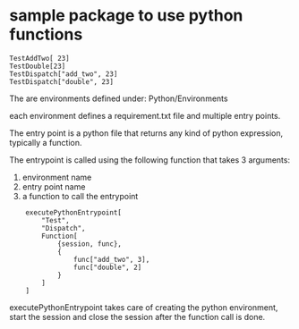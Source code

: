 # sample package to use python functions

```
TestAddTwo[ 23]
TestDouble[23]
TestDispatch["add_two", 23]
TestDispatch["double", 23]
```

The are environments defined under: Python/Environments

each environment defines a requirement.txt file and multiple entry points.

The entry point is a python file that returns any kind of python expression, typically a function.

The entrypoint is called using the following function that takes 3 arguments:

1. environment name
2. entry point name
3. a function to call the entrypoint

```
    executePythonEntrypoint[
        "Test", 
        "Dispatch", 
        Function[
            {session, func},
            {
                func["add_two", 3],
                func["double", 2]
            }
        ]
    ]
```

executePythonEntrypoint takes care of creating the python environment, start the session and close the session after the function call is done. 